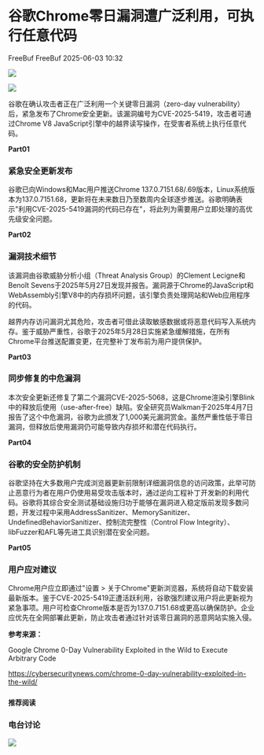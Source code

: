 #  谷歌Chrome零日漏洞遭广泛利用，可执行任意代码   
FreeBuf  FreeBuf   2025-06-03 10:32  
  
![](https://mmbiz.qpic.cn/mmbiz_gif/qq5rfBadR38jUokdlWSNlAjmEsO1rzv3srXShFRuTKBGDwkj4gvYy34iajd6zQiaKl77Wsy9mjC0xBCRg0YgDIWg/640?wx_fmt=gif "")  
  
  
![](https://mmbiz.qpic.cn/mmbiz_png/qq5rfBadR3ibx3bJZfhehZIlWdESwTPibT7AelrWtTx3wr30jC8lQlurzf07RMRExOTmedF6nDXlmIjoK0xUYsgQ/640?wx_fmt=png&from=appmsg "")  
  
  
谷歌在确认攻击者正在广泛利用一个关键零日漏洞（zero-day vulnerability）后，紧急发布了Chrome安全更新。该漏洞编号为CVE-2025-5419，攻击者可通过Chrome V8 JavaScript引擎中的越界读写操作，在受害者系统上执行任意代码。  
  
  
**Part01**  
### 紧急安全更新发布  
  
  
谷歌已向Windows和Mac用户推送Chrome 137.0.7151.68/.69版本，Linux系统版本为137.0.7151.68，更新将在未来数日乃至数周内全球逐步推送。谷歌明确表示"利用CVE-2025-5419漏洞的代码已存在"，将此列为需要用户立即处理的高优先级安全问题。  
  
  
**Part02**  
### 漏洞技术细节  
  
  
该漏洞由谷歌威胁分析小组（Threat Analysis Group）的Clement Lecigne和Benoît Sevens于2025年5月27日发现并报告。漏洞源于Chrome的JavaScript和WebAssembly引擎V8中的内存损坏问题，该引擎负责处理网站和Web应用程序的代码。  
  
  
越界内存访问漏洞尤其危险，攻击者可借此读取敏感数据或将恶意代码写入系统内存。鉴于威胁严重性，谷歌于2025年5月28日实施紧急缓解措施，在所有Chrome平台推送配置变更，在完整补丁发布前为用户提供保护。  
  
  
**Part03**  
### 同步修复的中危漏洞  
  
  
本次安全更新还修复了第二个漏洞CVE-2025-5068，这是Chrome渲染引擎Blink中的释放后使用（use-after-free）缺陷。安全研究员Walkman于2025年4月7日报告了这个中危漏洞，谷歌为此颁发了1,000美元漏洞赏金。虽然严重性低于零日漏洞，但释放后使用漏洞仍可能导致内存损坏和潜在代码执行。  
  
  
**Part04**  
### 谷歌的安全防护机制  
  
  
谷歌坚持在大多数用户完成浏览器更新前限制详细漏洞信息的访问政策，此举可防止恶意行为者在用户仍使用易受攻击版本时，通过逆向工程补丁开发新的利用代码。谷歌将其综合安全测试基础设施归功于能够在漏洞进入稳定版前发现多数问题，开发过程中采用AddressSanitizer、MemorySanitizer、UndefinedBehaviorSanitizer、控制流完整性（Control Flow Integrity）、libFuzzer和AFL等先进工具识别潜在安全问题。  
  
  
**Part05**  
### 用户应对建议  
  
  
Chrome用户应立即通过"设置 > 关于Chrome"更新浏览器，系统将自动下载安装最新版本。鉴于CVE-2025-5419正遭活跃利用，谷歌强烈建议用户将此更新视为紧急事项。用户可检查Chrome版本是否为137.0.7151.68或更高以确保防护。企业应优先在全网部署此更新，防止攻击者通过针对该零日漏洞的恶意网站实施入侵。  
  
  
**参考来源：**  
  
Google Chrome 0-Day Vulnerability Exploited in the Wild to Execute Arbitrary Code  
  
https://cybersecuritynews.com/chrome-0-day-vulnerability-exploited-in-the-wild/  
  
  
###   
###   
###   
  
**推荐阅读**  
  
[](https://mp.weixin.qq.com/s?__biz=MjM5NjA0NjgyMA==&mid=2651322307&idx=1&sn=4063f0cef12989b63bd8d0d3cd998454&scene=21#wechat_redirect)  
### 电台讨论  
  
![](https://mmbiz.qpic.cn/mmbiz_gif/qq5rfBadR3icF8RMnJbsqatMibR6OicVrUDaz0fyxNtBDpPlLfibJZILzHQcwaKkb4ia57xAShIJfQ54HjOG1oPXBew/640?wx_fmt=gif "")  
  
